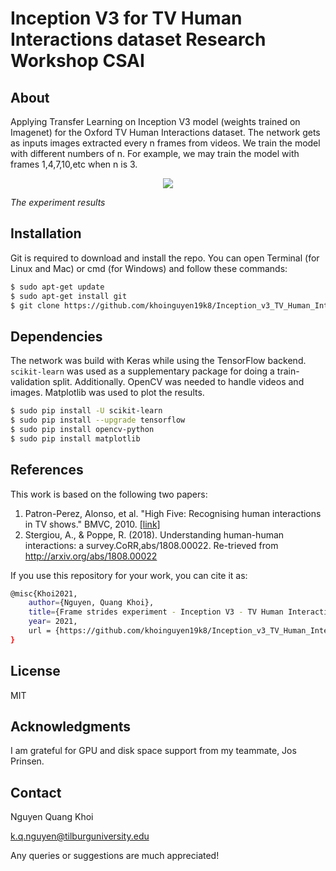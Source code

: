 # Inception V3 for TV Human Interactions dataset Research Workshop CSAI

## About
Applying Transfer Learning on Inception V3 model (weights trained on Imagenet) for the Oxford TV Human Interactions dataset. The network gets as inputs images extracted every n frames from videos. We train the model with different numbers of n. For example, we may train the model with frames 1,4,7,10,etc when n is 3.

<p align="center">
  <img  src="https://github.com/khoinguyen19k8/Inception_v3_TV_Human_Interactions_CSAI/blob/master/plots/AveragePlot2.png"></p>

*The experiment results*



## Installation
Git is required to download and install the repo. You can open Terminal (for Linux and Mac) or cmd (for Windows) and follow these commands:
```sh
$ sudo apt-get update
$ sudo apt-get install git
$ git clone https://github.com/khoinguyen19k8/Inception_v3_TV_Human_Interactions_CSAI.git
```

## Dependencies
The network was build with Keras while using the TensorFlow backend.  `scikit-learn` was used as a supplementary package for doing a train-validation split. Additionally. OpenCV was needed to handle videos and images. Matplotlib was used to plot the results.
```sh
$ sudo pip install -U scikit-learn
$ sudo pip install --upgrade tensorflow
$ sudo pip install opencv-python
$ sudo pip install matplotlib
```

## References
This work is based on the following two papers:
1. Patron-Perez, Alonso, et al. "High Five: Recognising human interactions in TV shows." BMVC, 2010. [[link]](http://www.robots.ox.ac.uk/~alonso/tv_human_interactions.html)
2. Stergiou,  A., & Poppe,  R.   (2018).   Understanding human-human interactions: a survey.CoRR,abs/1808.00022. Re-trieved from http://arxiv.org/abs/1808.00022

If you use this repository for your work, you can cite it as:
```sh
@misc{Khoi2021,
    author={Nguyen, Quang Khoi},
    title={Frame strides experiment - Inception V3 - TV Human Interactions dataset},
    year= 2021, 
    url = {https://github.com/khoinguyen19k8/Inception_v3_TV_Human_Interactions_CSAI}
}
```

## License

MIT

## Acknowledgments

I am grateful for GPU and disk space support from my teammate, Jos Prinsen.

## Contact
Nguyen Quang Khoi

k.q.nguyen@tilburguniversity.edu

Any queries or suggestions are much appreciated!
